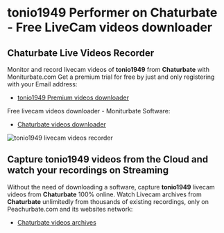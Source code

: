 # tonio1949 Performer on Chaturbate - Free LiveCam videos downloader

## Chaturbate Live Videos Recorder

Monitor and record livecam videos of **tonio1949** from **Chaturbate** with Moniturbate.com
Get a premium trial for free by just and only registering with your Email address:
* [tonio1949 Premium videos downloader](https://moniturbate.com/request-demo-licence-key.html)

Free livecam videos downloader - Moniturbate Software:
* [Chaturbate videos downloader](https://moniturbate.com/moniturbate-download-software.html)

![tonio1949 livecam videos recorder](https://peachurnet.com/templates/moniturbate-software.png)


## Capture tonio1949 videos from the Cloud and watch your recordings on Streaming

Without the need of downloading a software, capture **tonio1949** livecam videos from **Chaturbate** 100% online.
Watch Livecam archives from **Chaturbate** unlimitedly from thousands of existing recordings, only on Peachurbate.com and its websites network:
* [Chaturbate videos archives](https://peachurnet.com/)